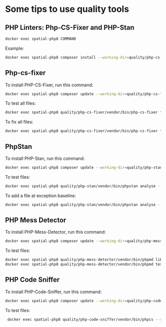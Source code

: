 # Some tips to use quality tools

## PHP Linters: Php-CS-Fixer and PHP-Stan 

```bash
docker exec spatial-php8 COMMAND
```
Example:
```bash
docker exec spatial-php8 composer install --working-dir=quality/php-cs-fixer
```

## Php-cs-fixer

To install PHP-CS-Fixer, run this command:
```bash
docker exec spatial-php8 composer update --working-dir=quality/php-cs-fixer
```

To test all files:
```bash
docker exec spatial-php8 quality/php-cs-fixer/vendor/bin/php-cs-fixer fix --config=quality/php-cs-fixer/.php-cs-fixer.php --dry-run --allow-risky=yes
```
To fix all files:
```bash
docker exec spatial-php8 quality/php-cs-fixer/vendor/bin/php-cs-fixer fix --config=quality/php-cs-fixer/.php-cs-fixer.php --allow-risky=yes
```

## PhpStan

To install PHP-Stan, run this command:

```bash
docker exec spatial-php8 composer update --working-dir=quality/php-stan
```

To test files:
```bash
docker exec spatial-php8 quality/php-stan/vendor/bin/phpstan analyse --configuration=quality/php-stan/php-stan.neon lib tests --error-format=table --no-progress --no-interaction --no-ansi --level=9 --memory-limit=256M
```

To add a file at exception baseline:
```bash
docker exec spatial-php8 quality/php-stan/vendor/bin/phpstan analyse --configuration=quality/php-stan/php-stan.neon lib tests --error-format=table --no-progress --no-interaction --no-ansi --level=9 --generate-baseline quality/php-stan/phpstan-baseline.neon
```

## PHP Mess Detector

To install PHP-Mess-Detector, run this command:

```bash
docker exec spatial-php8 composer update --working-dir=quality/php-mess-detector
```

To test files:
```bash
docker exec spatial-php8 quality/php-mess-detector/vendor/bin/phpmd lib text quality/php-mess-detector/ruleset.xml
docker exec spatial-php8 quality/php-mess-detector/vendor/bin/phpmd tests text quality/php-mess-detector/test-ruleset.xml
```

## PHP Code Sniffer

To install PHP-Code-Sniffer, run this command:

```bash
docker exec spatial-php8 composer update --working-dir=quality/php-code-sniffer
```

To test files:
```bash
 docker exec spatial-php8 quality/php-code-sniffer/vendor/bin/phpcs --standard=quality/php-code-sniffer/phpcs.xml -s
```
